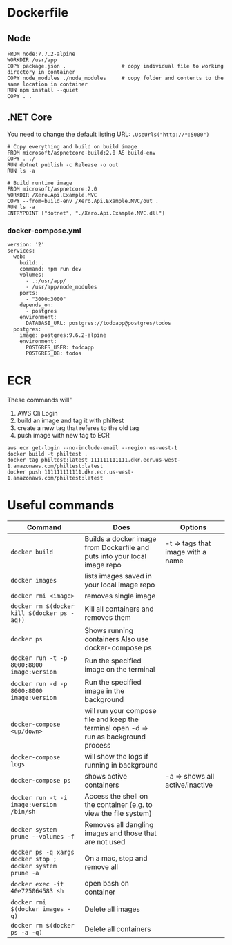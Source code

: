 # Dockerfile

## Node

```
FROM node:7.7.2-alpine
WORKDIR /usr/app
COPY package.json .                  # copy individual file to working directory in container
COPY node_modules ./node_modules     # copy folder and contents to the same location in container
RUN npm install --quiet
COPY . .
```

## .NET Core

You need to change the default listing URL: `.UseUrls("http://*:5000")`

```
# Copy everything and build on build image
FROM microsoft/aspnetcore-build:2.0 AS build-env
COPY . ./
RUN dotnet publish -c Release -o out
RUN ls -a

# Build runtime image
FROM microsoft/aspnetcore:2.0
WORKDIR /Xero.Api.Example.MVC
COPY --from=build-env /Xero.Api.Example.MVC/out .
RUN ls -a
ENTRYPOINT ["dotnet", "./Xero.Api.Example.MVC.dll"]
```

### docker-compose.yml

```
version: '2'
services:
  web:
    build: .
    command: npm run dev
    volumes:
      - .:/usr/app/ 
      - /usr/app/node_modules 
    ports:
      - "3000:3000" 
    depends_on: 
      - postgres 
    environment: 
      DATABASE_URL: postgres://todoapp@postgres/todos 
  postgres: 
    image: postgres:9.6.2-alpine 
    environment: 
      POSTGRES_USER: todoapp
      POSTGRES_DB: todos
```

# ECR

These commands will"

1. AWS Cli Login
2. build an image and tag it with philtest
3. create a new tag that referes to the old tag
4. push image with new tag to ECR

```
aws ecr get-login --no-include-email --region us-west-1
docker build -t philtest .
docker tag philtest:latest 111111111111.dkr.ecr.us-west-1.amazonaws.com/philtest:latest
docker push 111111111111.dkr.ecr.us-west-1.amazonaws.com/philtest:latest
```

# Useful commands

| Command | Does | Options |
| --- | --- | --- |
| `docker build` | Builds a docker image from Dockerfile and puts into your local image repo | 	-t <name> => tags that image with a name |
| `docker images`	| lists images saved in your local image repo | |
| `docker rmi <image>` |	removes single image	| |
| `docker rm $(docker kill $(docker ps -aq))` | Kill all containers and removes them	| |
| `docker ps` | Shows running containers	Also use docker-compose ps
| `docker run -t -p 8000:8000 image:version` | Run the specified image on the terminal	| |
| `docker run -d -p 8000:8000 image:version` | Run the specified image in the background | |
| `docker-compose <up/down>` | will run your compose file and keep the terminal open	-d => run as background process |
| `docker-compose logs` | will show the logs if running in background | |
| `docker-compose ps` | shows active containers | -a => shows all active/inactive |
| `docker run -t -i image:version /bin/sh` | Access the shell on the container (e.g. to view the file system) | |
| `docker system prune --volumes -f `| Removes all dangling images and those that are not used	| |
| `docker ps -q xargs docker stop ; docker system prune -a` | On a mac, stop and remove all	| |
| `docker exec -it 40e725064583 sh` | open bash on container	| |
|`docker rmi $(docker images -q)`| Delete all images | |
|`docker rm $(docker ps -a -q)` | Delete all containers | |
